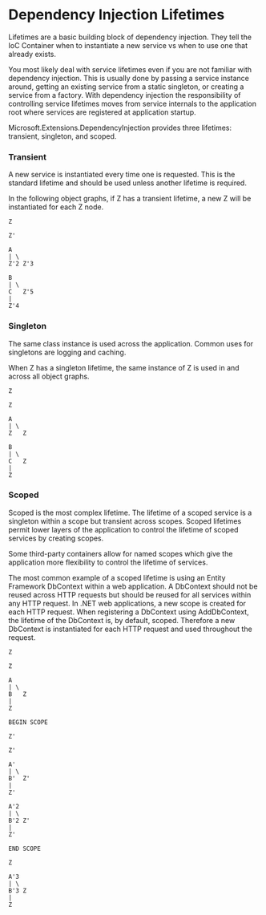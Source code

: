 # Dependency Injection Lifetimes

Lifetimes are a basic building block of dependency injection. They tell the IoC Container when to instantiate a new service vs when to use one that already exists.

You most likely deal with service lifetimes even if you are not familiar with dependency injection. This is usually done by passing a service instance around, getting an existing service from a static singleton, or creating a service from a factory. With dependency injection the responsibility of controlling service lifetimes moves from service internals to the application root where services are registered at application startup.

Microsoft.Extensions.DependencyInjection provides three lifetimes: transient, singleton, and scoped.

### Transient

A new service is instantiated every time one is requested. This is the standard lifetime and should be used unless another lifetime is required.

In the following object graphs, if Z has a transient lifetime, a new Z will be instantiated for each Z node.

```
Z

Z'

A
| \
Z'2 Z'3

B
| \
C   Z'5
|
Z'4
```

### Singleton

The same class instance is used across the application. Common uses for singletons are logging and caching.

When Z has a singleton lifetime, the same instance of Z is used in and across all object graphs.

```
Z

Z

A
| \
Z   Z

B
| \
C   Z
|
Z
```

### Scoped

Scoped is the most complex lifetime. The lifetime of a scoped service is a singleton within a scope but transient across scopes. Scoped lifetimes permit lower layers of the application to control the lifetime of scoped services by creating scopes.

Some third-party containers allow for named scopes which give the application more flexibility to control the lifetime of services.

The most common example of a scoped lifetime is using an Entity Framework DbContext within a web application. A DbContext should not be reused across HTTP requests but should be reused for all services within any HTTP request. In .NET web applications, a new scope is created for each HTTP request. When registering a DbContext using AddDbContext, the lifetime of the DbContext is, by default, scoped. Therefore a new DbContext is instantiated for each HTTP request and used throughout the request.

```
Z

Z

A
| \
B   Z
|
Z

BEGIN SCOPE

Z'

Z'

A'
| \
B'  Z'
|
Z'

A'2
| \
B'2 Z'
|
Z'

END SCOPE

Z

A'3
| \
B'3 Z
|
Z
```
